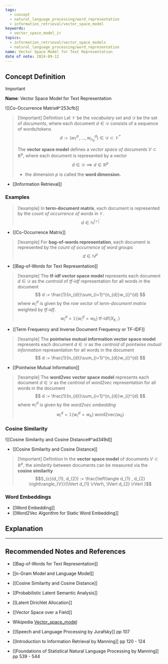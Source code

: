 ```yaml
---
tags:
  - concept
  - natural_language_processing/word_representation
  - information_retrieval/vector_space_model
keywords:
  - vector_space_model_ir
topics:
  - information_retrieval/vector_space_models
  - natural_language_processing/word_representation
name: Vector Space Model for Text Representation
date of note: 2024-09-12
---
```


## Concept Definition

>[!important]
>**Name**: Vector Space Model for Text Representation

![[Co-Occurrence Matrix#^253cfb]]



>[!important] Definition
>Let $\mathcal{V}$ be the *vocabulary set* and $\mathcal{D}$ be the set of *documents*, where each document $d\in \mathcal{D}$ consists of a sequence of words/tokens $$d := (w_{1}^{d} \,{,}\ldots{,}\,w_{n_{d}}^{d}) \in \mathcal{D} \subset \mathcal{V}^{*}$$
>
>The **vector space model** defines a *vector space of documents* $V \subset \mathbb{R}^{p}$, where each document is represented by a vector $$d\in \mathcal{D} \implies d \in \mathbb{R}^{p}$$  
>- the dimension $p$ is called the **word dimension.**

- [[Information Retrieval]]

### Examples

>[!example]
>In **term-document matrix**, each document is represented by the *count of occurrence of words* in $\mathcal{V}$. $$d\in \mathbb{N}^{|\mathcal{V}|}$$

- [[Co-Occurrence Matrix]]

>[!example]
>For **bag-of-words representation**, each document is represented by the *count of occurrence of word groups* $$d\in \mathbb{N}^{p}$$

- [[Bag-of-Words for Text Representation]]

>[!example]
>The **tf-idf vector space model** represents each document $d\in \mathcal{D}$ as the *centroid* of *tf-idf* representation for all words in the document
>$$
>d := \frac{1}{n_{d}}\sum_{i=1}^{n_{d}}w_{i}^{d}
>$$
>where $w_{i}^{d}$ is given by the *row vector* of *term-document matrix* weighted by *tf-idf*.
>$$w_{i}^{d} = \mathbb{1}\left\{ w_{i}^{d} = w_{k} \right\}\; \text{tf-idf}(X_{k,:})$$

- [[Term Frequency and Inverse Document Frequency or TF-IDF]]

>[!example]
>The **pointwise mutual information vector space model** represents each document $d\in \mathcal{D}$ as the *centroid* of *pointwise mutual information* representation for all words in the document
>$$
>d := \frac{1}{n_{d}}\sum_{i=1}^{n_{d}}w_{i}^{d}
>$$

- [[Pointwise Mutual Information]]

>[!example]
>The **word2vec vector space model** represents each document $d\in \mathcal{D}$ as the *centroid* of *word2vec* representation for all words in the document
>$$
>d := \frac{1}{n_{d}}\sum_{i=1}^{n_{d}}w_{i}^{d}
>$$
>where $w_{i}^{d}$ is given by the *word2vec embedding*
>$$w_{i}^{d} = \mathbb{1}\left\{ w_{i}^{d} = w_{k} \right\}\; \text{word2vec}(w_{k})$$




### Cosine Similarity

![[Cosine Similarity and Cosine Distance#^ad349d]]

- [[Cosine Similarity and Cosine Distance]]

>[!important] Definition
>In the **vector space model** of documents $V \subset \mathbb{R}^{p}$, the *similarity* between documents can be measured via the **cosine similarity** $$S_{c}(d_{1}, d_{2}) := \frac{\left\langle d_{1} , d_{2} \right\rangle_{V}}{\lVert d_{1} \rVert\, \lVert d_{2} \rVert  }$$



### Word Embeddings

- [[Word Embedding]]
- [[Word2Vec Algorithm for Static Word Embedding]]


## Explanation





-----------
##  Recommended Notes and References


- [[Bag-of-Words for Text Representation]]

- [[n-Gram Model and Language Model]]
- [[Cosine Similarity and Cosine Distance]]


- [[Probabilistic Latent Semantic Analysis]]
- [[Latent Dirichlet Allocation]]

- [[Vector Space over a Field]]

- Wikipedia [Vector_space_model](https://en.wikipedia.org/wiki/Vector_space_model)
- [[Speech and Language Processing by Jurafsky]] pp 107
- [[Introduction to Information Retrieval by Manning]] pp 120 - 124
- [[Foundations of Statistical Natural Language Processing by Manning]] pp 539 - 544